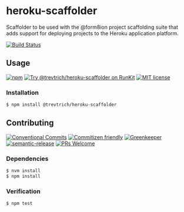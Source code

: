 # heroku-scaffolder

Scaffolder to be used with the @form8ion project scaffolding suite that adds
support for deploying projects to the Heroku application platform.

<!-- status badges -->
[![Build Status][ci-badge]][ci-link]

## Usage

<!-- consumer badges -->
[![npm][npm-badge]][npm-link]
[![Try @trevtrich&#x2F;heroku-scaffolder on RunKit][runkit-badge]][runkit-link]
[![MIT license][license-badge]][license-link]

### Installation

```sh
$ npm install @trevtrich/heroku-scaffolder
```

## Contributing

<!-- contribution badges -->
[![Conventional Commits][commit-convention-badge]][commit-convention-link]
[![Commitizen friendly][commitizen-badge]][commitizen-link]
[![Greenkeeper][greenkeeper-badge]][greenkeeper-link]
[![semantic-release][semantic-release-badge]][semantic-release-link]
[![PRs Welcome][PRs-badge]][PRs-link]

### Dependencies

```sh
$ nvm install
$ npm install
```

### Verification

```sh
$ npm test
```

[npm-link]: https://www.npmjs.com/package/@trevtrich/heroku-scaffolder
[npm-badge]: https://img.shields.io/npm/v/@trevtrich/heroku-scaffolder.svg
[runkit-link]: https://npm.runkit.com/@trevtrich/heroku-scaffolder
[runkit-badge]: https://badge.runkitcdn.com/@trevtrich/heroku-scaffolder.svg
[license-link]: LICENSE
[license-badge]: https://img.shields.io/github/license/trevtrich/heroku-scaffolder.svg
[ci-link]: https://travis-ci.com/trevtrich/heroku-scaffolder
[ci-badge]: https://img.shields.io/travis/com/trevtrich/heroku-scaffolder/master.svg
[commit-convention-link]: https://conventionalcommits.org
[commit-convention-badge]: https://img.shields.io/badge/Conventional%20Commits-1.0.0-yellow.svg
[commitizen-link]: http://commitizen.github.io/cz-cli/
[commitizen-badge]: https://img.shields.io/badge/commitizen-friendly-brightgreen.svg
[greenkeeper-link]: https://greenkeeper.io/
[greenkeeper-badge]: https://badges.greenkeeper.io/trevtrich/heroku-scaffolder.svg
[semantic-release-link]: https://github.com/semantic-release/semantic-release
[semantic-release-badge]: https://img.shields.io/badge/%20%20%F0%9F%93%A6%F0%9F%9A%80-semantic--release-e10079.svg
[PRs-link]: http://makeapullrequest.com
[PRs-badge]: https://img.shields.io/badge/PRs-welcome-brightgreen.svg

